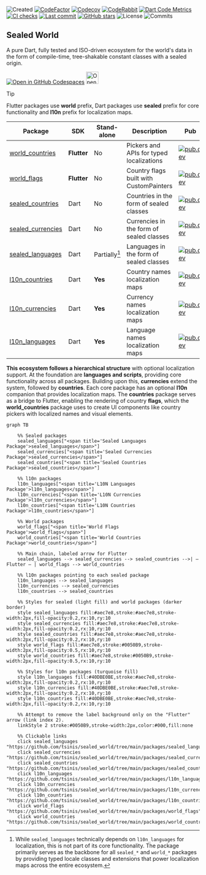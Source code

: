 ![Created](https://img.shields.io/github/created-at/tsinis/sealed_world)
[![CodeFactor](https://www.codefactor.io/repository/github/tsinis/sealed_world/badge)](https://www.codefactor.io/repository/github/tsinis/sealed_world)
[![Codecov](https://codecov.io/github/tsinis/sealed_world/branch/main/graph/badge.svg)](https://app.codecov.io/github/tsinis/sealed_world/flags)
[![CodeRabbit](https://img.shields.io/coderabbit/prs/github/tsinis/sealed_world?logo=vowpalwabbit&logoColor=orange&color=dark-green)](https://coderabbit.ai)
[![Dart Code Metrics](https://img.shields.io/badge/passing-dcm?style=flat&logo=dart&logoColor=lightskyblue&label=dcm&color=dark-green)](https://dcm.dev)
[![CI checks](https://github.com/tsinis/sealed_world/actions/workflows/verify_packages.yaml/badge.svg)](https://github.com/tsinis/sealed_world/actions/workflows/verify_packages.yaml)
[![Last commit](https://img.shields.io/github/last-commit/tsinis/sealed_world)](https://github.com/tsinis/sealed_world/commits)
[![GitHub stars](https://img.shields.io/github/stars/tsinis/sealed_world?style=flat&color=green)](https://github.com/tsinis/sealed_world/stargazers)
![License](https://img.shields.io/github/license/tsinis/sealed_world)
![Commits](https://img.shields.io/github/commit-activity/m/tsinis/sealed_world)

## Sealed World

A pure Dart, fully tested and ISO-driven ecosystem for the world's data in the form of compile-time, tree-shakable constant classes with a sealed origin.

[![Open in GitHub Codespaces](https://github.com/codespaces/badge.svg)](https://codespaces.new/tsinis/sealed_world?hide_repo_select=true&ref=main)
<a href="https://idx.google.com/import?url=https%3A%2F%2Fgithub.com%2Ftsinis%2Fsealed_world%2Ftree%2Fmain%2Fpackages%2Fworld_countries%2Fexample">
<img height="32" alt="Open in IDX" src="https://cdn.idx.dev/btn/open_dark_32.svg"> </a>

> [!TIP]
> Flutter packages use **world** prefix, Dart packages use **sealed** prefix for core functionality and **l10n** prefix for localization maps.

| Package                                                                                          | SDK         | Stand-alone   | Description                              | Pub                                                                                                          |
| ------------------------------------------------------------------------------------------------ | ----------- | ------------- | ---------------------------------------- | ------------------------------------------------------------------------------------------------------------ |
| [world_countries](https://github.com/tsinis/sealed_world/tree/main/packages/world_countries)     | **Flutter** | No            | Pickers and APIs for typed localizations | [![pub.dev](https://img.shields.io/pub/v/world_countries.svg)](https://pub.dev/packages/world_countries)     |
| [world_flags](https://github.com/tsinis/sealed_world/tree/main/packages/world_flags)             | **Flutter** | No            | Country flags built with CustomPainters  | [![pub.dev](https://img.shields.io/pub/v/world_flags.svg)](https://pub.dev/packages/world_flags)             |
| [sealed_countries](https://github.com/tsinis/sealed_world/tree/main/packages/sealed_countries)   | Dart        | No            | Countries in the form of sealed classes  | [![pub.dev](https://img.shields.io/pub/v/sealed_countries.svg)](https://pub.dev/packages/sealed_countries)   |
| [sealed_currencies](https://github.com/tsinis/sealed_world/tree/main/packages/sealed_currencies) | Dart        | No            | Currencies in the form of sealed classes | [![pub.dev](https://img.shields.io/pub/v/sealed_currencies.svg)](https://pub.dev/packages/sealed_currencies) |
| [sealed_languages](https://github.com/tsinis/sealed_world/tree/main/packages/sealed_languages)   | Dart        | Partially[^1] | Languages in the form of sealed classes  | [![pub.dev](https://img.shields.io/pub/v/sealed_languages.svg)](https://pub.dev/packages/sealed_languages)   |
| [l10n_countries](https://github.com/tsinis/sealed_world/tree/main/packages/l10n_countries)       | Dart        | **Yes**       | Country names localization maps          | [![pub.dev](https://img.shields.io/pub/v/l10n_countries.svg)](https://pub.dev/packages/l10n_countries)       |
| [l10n_currencies](https://github.com/tsinis/sealed_world/tree/main/packages/l10n_currencies)     | Dart        | **Yes**       | Currency names localization maps         | [![pub.dev](https://img.shields.io/pub/v/l10n_currencies.svg)](https://pub.dev/packages/l10n_currencies)     |
| [l10n_languages](https://github.com/tsinis/sealed_world/tree/main/packages/l10n_languages)       | Dart        | **Yes**       | Language names localization maps         | [![pub.dev](https://img.shields.io/pub/v/l10n_languages.svg)](https://pub.dev/packages/l10n_languages)       |

**This ecosystem follows a hierarchical structure** with optional localization support. At the foundation are **languages and scripts**, providing core functionality across all packages. Building upon this, **currencies** extend the system, followed by **countries**. Each core package has an optional **l10n** companion that provides localization maps. The **countries** package serves as a bridge to Flutter, enabling the rendering of country **flags**, which the **world_countries** package uses to create UI components like country pickers with localized names and visual elements.

```mermaid
graph TB

    %% Sealed packages
    sealed_languages["<span title='Sealed Languages Package'>sealed_languages</span>"]
    sealed_currencies["<span title='Sealed Currencies Package'>sealed_currencies</span>"]
    sealed_countries["<span title='Sealed Countries Package'>sealed_countries</span>"]

    %% l10n packages
    l10n_languages["<span title='L10N Languages Package'>l10n_languages</span>"]
    l10n_currencies["<span title='L10N Currencies Package'>l10n_currencies</span>"]
    l10n_countries["<span title='L10N Countries Package'>l10n_countries</span>"]

    %% World packages
    world_flags["<span title='World Flags Package'>world_flags</span>"]
    world_countries["<span title='World Countries Package'>world_countries</span>"]

    %% Main chain, labeled arrow for Flutter
    sealed_languages --> sealed_currencies --> sealed_countries -->| ― Flutter ― | world_flags --> world_countries

    %% l10n packages pointing to each sealed package
    l10n_languages --> sealed_languages
    l10n_currencies --> sealed_currencies
    l10n_countries --> sealed_countries

    %% Styles for sealed (light fill) and world packages (darker border)
    style sealed_languages fill:#aec7e8,stroke:#aec7e8,stroke-width:2px,fill-opacity:0.2,rx:10,ry:10
    style sealed_currencies fill:#aec7e8,stroke:#aec7e8,stroke-width:2px,fill-opacity:0.2,rx:10,ry:10
    style sealed_countries fill:#aec7e8,stroke:#aec7e8,stroke-width:2px,fill-opacity:0.2,rx:10,ry:10
    style world_flags fill:#aec7e8,stroke:#0050B9,stroke-width:2px,fill-opacity:0.5,rx:10,ry:10
    style world_countries fill:#aec7e8,stroke:#0050B9,stroke-width:2px,fill-opacity:0.5,rx:10,ry:10

    %% Styles for l10n packages (turquoise fill)
    style l10n_languages fill:#40DBE0BE,stroke:#aec7e8,stroke-width:2px,fill-opacity:0.2,rx:10,ry:10
    style l10n_currencies fill:#40DBE0BE,stroke:#aec7e8,stroke-width:2px,fill-opacity:0.2,rx:10,ry:10
    style l10n_countries fill:#40DBE0BE,stroke:#aec7e8,stroke-width:2px,fill-opacity:0.2,rx:10,ry:10

    %% Attempt to remove the label background only on the "Flutter" arrow (link index 2).
    linkStyle 2 stroke:#0050B9,stroke-width:2px,color:#000,fill:none

    %% Clickable links
    click sealed_languages "https://github.com/tsinis/sealed_world/tree/main/packages/sealed_languages"
    click sealed_currencies "https://github.com/tsinis/sealed_world/tree/main/packages/sealed_currencies"
    click sealed_countries "https://github.com/tsinis/sealed_world/tree/main/packages/sealed_countries"
    click l10n_languages "https://github.com/tsinis/sealed_world/tree/main/packages/l10n_languages"
    click l10n_currencies "https://github.com/tsinis/sealed_world/tree/main/packages/l10n_currencies"
    click l10n_countries "https://github.com/tsinis/sealed_world/tree/main/packages/l10n_countries"
    click world_flags "https://github.com/tsinis/sealed_world/tree/main/packages/world_flags"
    click world_countries "https://github.com/tsinis/sealed_world/tree/main/packages/world_countries"
```

[^1]: While `sealed_languages` technically depends on `l10n_languages` for localization, this is not part of its core functionality. The package primarily serves as the backbone for all `sealed_*` and `world_*` packages by providing typed locale classes and extensions that power localization maps across the entire ecosystem.
